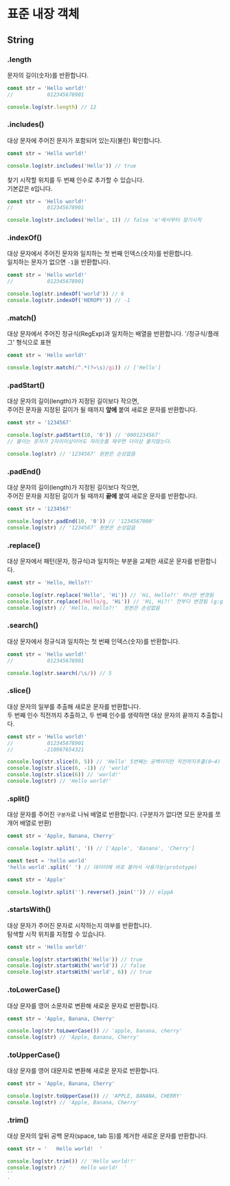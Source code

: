 # 표준 내장 객체

## String

### .length

문자의 길이(숫자)를 반환합니다.

```js
const str = 'Hello world!'
//           012345678901

console.log(str.length) // 12
```

### .includes()

대상 문자에 주어진 문자가 포함되어 있는지(불린) 확인합니다.

```js
const str = 'Hello world!'

console.log(str.includes('Hello')) // true
```

찾기 시작할 위치를 두 번째 인수로 추가할 수 있습니다.  
기본값은 `0`입니다.

```js
const str = 'Hello world!'
//           012345678901

console.log(str.includes('Hello', 1)) // false 'e'에서부터 찾기시작
```

### .indexOf()

대상 문자에서 주어진 문자와 일치하는 첫 번째 인덱스(숫자)를 반환합니다.  
일치하는 문자가 없으면 `-1`을 반환합니다.

```js
const str = 'Hello world!'
//           012345678901

console.log(str.indexOf('world')) // 6
console.log(str.indexOf('HEROPY')) // -1
```

### .match()

대상 문자에서 주어진 정규식(RegExp)과 일치하는 배열을 반환합니다.
'/정규식/플래그' 형식으로 표현

```js
const str = 'Hello world!'

console.log(str.match(/^.*(?=\s)/gi)) // ['Hello']
```

### .padStart()

대상 문자의 길이(length)가 지정된 길이보다 작으면,  
주어진 문자을 지정된 길이가 될 때까지 **앞에** 붙여 새로운 문자를 반환합니다.

```js
const str = '1234567'

console.log(str.padStart(10, '0')) // '0001234567'
// 붙이는 문자가 2자리이상이어도 자리숫를 채우면 더이상 붙지않는다.

console.log(str) // '1234567' 원본은 손상없음
```

### .padEnd()

대상 문자의 길이(length)가 지정된 길이보다 작으면,  
주어진 문자을 지정된 길이가 될 때까지 **끝에** 붙여 새로운 문자를 반환합니다.

```js
const str = '1234567'

console.log(str.padEnd(10, '0')) // '1234567000'
console.log(str) // '1234567' 원본은 손상없음
```

### .replace()

대상 문자에서 패턴(문자, 정규식)과 일치하는 부분을 교체한 새로운 문자를 반환합니다.

```js
const str = 'Hello, Hello?!'

console.log(str.replace('Hello', 'Hi')) // 'Hi, Hello?!' 하나만 변경됨
console.log(str.replace(/Hello/g, 'Hi')) // 'Hi, Hi?!' 전부다 변경됨 (g:global)
console.log(str) // 'Hello, Hello?!'  원본은 손상없음
```

### .search()

대상 문자에서 정규식과 일치하는 첫 번째 인덱스(숫자)를 반환합니다.

```js
const str = 'Hello world!'
//           012345678901

console.log(str.search(/\s/)) // 5
```

### .slice()

대상 문자의 일부를 추출해 새로운 문자를 반환합니다.  
두 번째 인수 직전까지 추출하고, 두 번째 인수를 생략하면 대상 문자의 끝까지 추출합니다.

```js
const str = 'Hello world!'
//           012345678901
//          -210987654321

console.log(str.slice(0, 5)) // 'Hello' 5번째는 공백이지만 직전까지추출(0~4)
console.log(str.slice(6, -1)) // 'world'
console.log(str.slice(6)) // 'world!'
console.log(str) // 'Hello world!'
```

### .split()

대상 문자를 주어진 `구분자`로 나눠 배열로 반환합니다.
(구분자가 없다면 모든 문자를 쪼개어 배열로 반환)

```js
const str = 'Apple, Banana, Cherry'

console.log(str.split(', ')) // ['Apple', 'Banana', 'Cherry']

const test = 'hello world'
'hello world'.split(' ') // 데이터에 바로 붙어서 사용가능(prototype)
```

```js
const str = 'Apple'

console.log(str.split('').reverse().join('')) // elppA
```

### .startsWith()

대상 문자가 주어진 문자로 시작하는지 여부를 반환합니다.  
탐색할 시작 위치를 지정할 수 있습니다.

```js
const str = 'Hello world!'

console.log(str.startsWith('Hello')) // true
console.log(str.startsWith('world')) // false
console.log(str.startsWith('world', 6)) // true
````

### .toLowerCase()

대상 문자를 영어 소문자로 변환해 새로운 문자로 반환합니다.

```js
const str = 'Apple, Banana, Cherry'

console.log(str.toLowerCase()) // 'apple, banana, cherry'
console.log(str) // 'Apple, Banana, Cherry'
```

### .toUpperCase()

대상 문자를 영어 대문자로 변환해 새로운 문자로 반환합니다.

```js
const str = 'Apple, Banana, Cherry'

console.log(str.toUpperCase()) // 'APPLE, BANANA, CHERRY'
console.log(str) // 'Apple, Banana, Cherry'
```

### .trim()

대상 문자의 앞뒤 공백 문자(space, tab 등)를 제거한 새로운 문자를 반환합니다.

```js
const str = '   Hello world!  '

console.log(str.trim()) // 'Hello world!!'
console.log(str) // '   Hello world!  '
``
`
